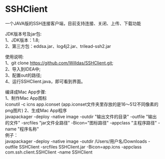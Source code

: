 # SSHClient
一个JAVA版的SSH连接客户端，目前支持连接、关闭、上传、下载功能

JDK版本号及jar包:  
1、JDK版本：1.8;  
2、第三方包：eddsa.jar、log4j2.jar、trilead-ssh2.jar  




使用说明:  
1、git clone https://github.com/Willdas/SSHClient.git;  
2、导入到IDEA中;  
3、配置out的路径;  
4、运行SSHClient.java，即可看到界面。

编译成Mac App步骤:  
1、制作Mac App图标  
iconutil -c icns app.iconset 
(app.iconset文件夹里存放的是16～512不同像素的png图片)
2、生成Mac App程序  
javapackager -deploy -native image  -outdir "输出文件的目录" -outfile "输出的文件" -srcfiles "jar文件全路径" -Bicon="图标路径" -appclass "主程序路径" -name "程序名称"  
例子：  
javapackager -deploy -native image  -outdir /Users/用户名/Downloads -outfile SSHClient -srcfiles SSHClient.jar -Bicon=app.icns -appclass com.ssh.client.SSHClient -name SSHClient
